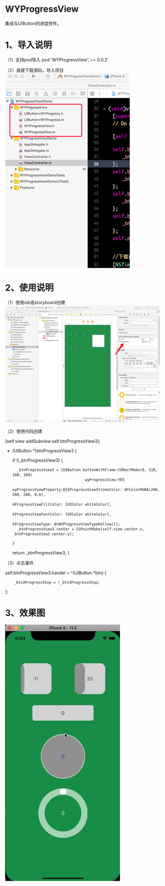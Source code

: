 # WYProgressView
集成与UIButton的进度控件。

# 1、导入说明
（1）支持pod导入
pod 'WYProgressView','~> 0.0.2'

（2）直接下载源码，导入项目
![示例1 ](https://github.com/wuyaGit/WYProgressView/blob/master/DesignIMG/2803B04D-E3CA-4DF1-A458-0F1C28C48C39.png)

# 2、使用说明
（1）使用xib或storyboard创建
![示例2 ](https://github.com/wuyaGit/WYProgressView/blob/master/DesignIMG/FB02A7CA-DE8B-4882-B8C7-E1AA1CFEA6E4.png)

（2）使用代码创建

[self.view addSubview:self.btnProgressView3];

- (UIButton *)btnProgressView3 {
    
    if (!_btnProgressView3) {
        
        _btnProgressView3 = [UIButton buttonWithFrame:CGRectMake(0, 510, 160, 160)
                                       wyProgressView:YES
                               wyProgressViewProperty:@{kProgressViewStrokeColor: WYColorRGBA(260, 260, 260, 0.6),
                                                        kProgressViewFillColor: [UIColor whiteColor],
                                                        kProgressViewFontColor: [UIColor whiteColor],
                                                        kProgressViewType: @(WYProgressViewTypeHollow)}];
        _btnProgressView3.center = CGPointMake(self.view.center.x, _btnProgressView3.center.y);
    }
    
    return _btnProgressView3;
}

（3）点击事件
  
  self.btnProgressView3.handel = ^(UIButton *btn) {
        
        _btn3ProgressStop = !_btn3ProgressStop;
  };
  
# 3、效果图
![示例3](https://github.com/wuyaGit/WYProgressView/blob/master/DesignIMG/progressview.gif)

